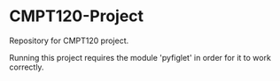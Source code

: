 # CMPT120-Project
Repository for CMPT120 project.

Running this project requires the module 'pyfiglet' in order for it to work correctly.
